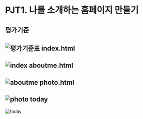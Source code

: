 PJT1. 나를 소개하는 홈페이지 만들기
================================

평가기준
-------
![평가기준표](https://i.imgur.com/wCCQKaE.png)
index.html
-------
![index](https://i.imgur.com/BRnJE6B.png)
aboutme.html
-------
![aboutme](https://i.imgur.com/L6kxDlB.png)
photo.html
-------
![photo](https://i.imgur.com/p8lcPbU.png)
today
-------
![today](https://i.imgur.com/OUGefHC.png)